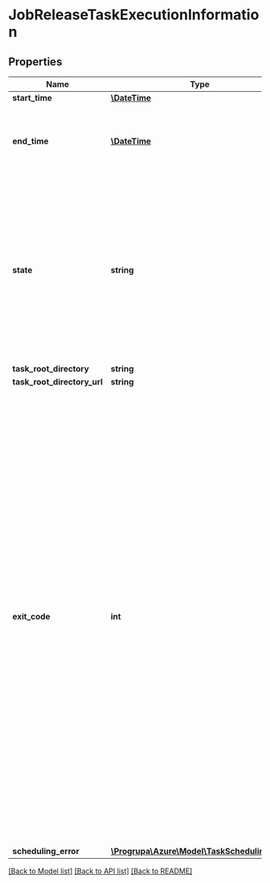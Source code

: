 # JobReleaseTaskExecutionInformation

## Properties
Name | Type | Description | Notes
------------ | ------------- | ------------- | -------------
**start_time** | [**\DateTime**](\DateTime.md) |  | 
**end_time** | [**\DateTime**](\DateTime.md) | This property is set only if the task is in the Completed state. | [optional] 
**state** | **string** | Possible values are: running – the task is currently running (including retrying). completed – the task has exited, or the Batch service was unable to start the task due to scheduling errors. | 
**task_root_directory** | **string** |  | [optional] 
**task_root_directory_url** | **string** |  | [optional] 
**exit_code** | **int** | This parameter is returned only if the task is in the completed state. The exit code for a process reflects the specific convention implemented by the application developer for that process. If you use the exit code value to make decisions in your code, be sure that you know the exit code convention used by the application process. Note that the exit code may also be generated by the compute node operating system, such as when a process is forcibly terminated. | [optional] 
**scheduling_error** | [**\Progrupa\Azure\Model\TaskSchedulingError**](TaskSchedulingError.md) |  | [optional] 

[[Back to Model list]](../README.md#documentation-for-models) [[Back to API list]](../README.md#documentation-for-api-endpoints) [[Back to README]](../README.md)


